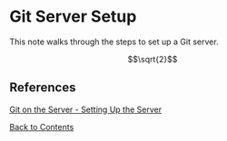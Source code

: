 # Git Server Setup

This note walks through the steps to set up a Git server.

```math
\sqrt{2}
```

## References
[Git on the Server - Setting Up the Server](https://git-scm.com/book/en/v2/Git-on-the-Server-Setting-Up-the-Server)

[Back to Contents](../README.md)
